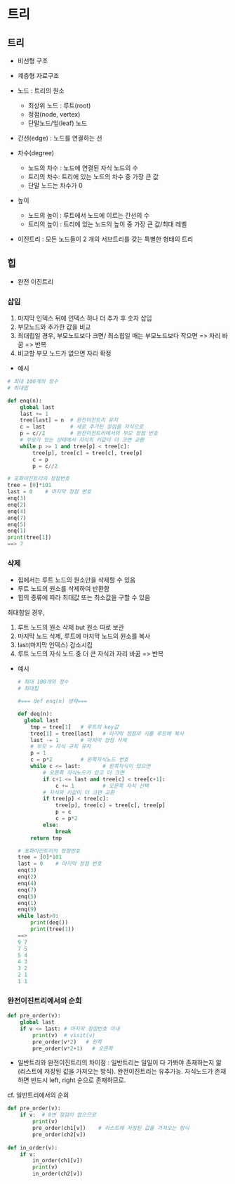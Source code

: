 # 트리



## 트리



* 비선형 구조

* 계층형 자료구조

* 노드 : 트리의 원소

  * 최상위 노드 : 루트(root)
  * 정점(node, vertex)
  * 단말노드/잎(leaf) 노드

* 간선(edge) : 노드를 연결하는 선

* 차수(degree)

  * 노드의 차수 : 노드에 연결된 자식 노드의 수
  * 트리의 차수: 트리에 있는 노드의 차수 중 가장 큰 값
  * 단말 노드는 차수가 0

* 높이

  * 노드의 높이 : 루트에서 노드에 이르는 간선의 수
  * 트리의 높이 : 트리에 있는 노드의 높이 중 가장 큰 값/최대 레벨

* 이진트리 : 모든 노드들이 2 개의 서브트리를 갖는 특별한 형태의 트리

  



## 힙



* 완전 이진트리



### 삽입

1) 마지막 인덱스 뒤에 인덱스 하나 더 추가 후 숫자 삽입
2) 부모노드와 추가한 값을 비교
3) 최대힙일 경우, 부모노드보다 크면/ 최소힙일 때는 부모노드보다 작으면 => 자리 바꿈 => 반복
4) 비교할 부모 노드가 없으면 자리 확정

* 예시

```python
# 최대 100개의 정수
# 최대힙

def enq(n):
	global last
    last += 1
    tree[last] = n  # 완전이진트리 유지
    c = last        # 새로 추가된 정점을 자식으로
    p = c//2        # 완전이진트리에서의 부모 정점 번호
    # 부모가 있는 상태에서 자식의 키값이 더 크면 교환
    while p >= 1 and tree[p] < tree[c]:    
        tree[p], tree[c] = tree[c], tree[p]
        c = p
        p = c//2

# 포화이진트리의 정점번호
tree = [0]*101
last = 0    # 마지막 정점 번호
enq(3)
enq(2)
enq(4)
enq(7)
enq(5)
enq(1)
print(tree[1])
==> 7

```



### 삭제

* 힙에서는 루트 노드의 원소만을 삭제할 수 있음
* 루트 노드의 원소를 삭제하여 반환함
* 힙의 종류에 따라 최대값 또는 최소값을 구할 수 있음 



최대힙일 경우,

1. 루트 노드의 원소 삭제 but 원소 따로 보관
2. 마지막 노드 삭제, 루트에 마지막 노드의 원소를 복사
3. last(마지막 인덱스) 감소시킴
4. 루트 노드의 자식 노드 중 더 큰 자식과 자리 바꿈 => 반복

* 예시

  ```python
  # 최대 100개의 정수
  # 최대힙
  
  #=== def enq(n) 생략===
  
  def deq(n):
  	global last
      tmp = tree[1]   # 루트의 key값
      tree[1] = tree[last]   # 마지막 정점의 키를 루트에 복사
      last -= 1       # 마지막 정점 삭제
      # 부모 > 자식 규칙 유지
      p = 1
      c = p*2         # 왼쪽자식노드 번호
      while c <= last:       # 왼쪽자식이 있으면
          # 오른쪽 자식노드가 있고 더 크면
          if c+1 <= last and tree[c] < tree[c+1]:
              c += 1         # 오른쪽 자식 선택
          # 자식의 키값이 더 크면 교환
          if tree[p] < tree[c]:
              tree[p], tree[c] = tree[c], tree[p]
              p = c
              c = p*2
          else:
              break
      return tmp            
  
  # 포화이진트리의 정점번호
  tree = [0]*101
  last = 0    # 마지막 정점 번호
  enq(3)
  enq(2)
  enq(4)
  enq(7)
  enq(5)
  enq(1)
  enq(9)
  while last>0:
      print(deq())
      print(tree(1))
  ==> 
  9 7
  7 5
  5 4
  4 3
  3 2
  2 1
  1 1
  ```

  

### 완전이진트리에서의 순회

```python
def pre_order(v):
    global last
    if v <= last: # 마지막 정점번호 이내
        print(v)  # visit(v)
        pre_order(v*2)   # 왼쪽
        pre_order(v*2+1)   # 오른쪽        
```

* 일반트리와 완전이진트리의 차이점 : 일반트리는 일일이 다 가봐야 존재하는지 앎(리스트에 저장된 값을 가져오는 방식). 완전이진트리는 유추가능. 자식노드가 존재하면 반드시 left, right 순으로 존재하므로.

cf. 일반트리에서의 순회

```python
def pre_order(v):
    if v:  # 0번 정점이 없으므로
        print(v)
        pre_order(ch1[v])    # 리스트에 저장된 값을 가져오는 방식
        pre_order(ch2[v])
        
def in_order(v):
    if v:
        in_order(ch1[v])
        print(v)
        in_order(ch2[v])             
```

